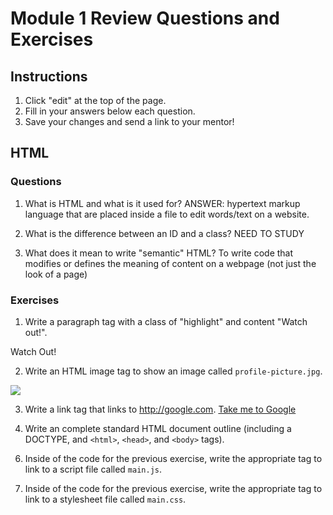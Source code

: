 # Module 1 Review Questions and Exercises

## Instructions

1. Click "edit" at the top of the page.
2. Fill in your answers below each question.
3. Save your changes and send a link to your mentor!

## HTML

### Questions

1. What is HTML and what is it used for? 
ANSWER: hypertext markup language that are placed inside a file to edit words/text on a website. 

2. What is the difference between an ID and a class?
NEED TO STUDY

3. What does it mean to write "semantic" HTML?
To write code that modifies or defines the meaning of content on a webpage (not just the look of a page)

### Exercises

1. Write a paragraph tag with a class of "highlight" and content "Watch out!".

<p class="highlight">Watch Out!</p>

2. Write an HTML image tag to show an image called `profile-picture.jpg`.

<img src="profile-picture.jpg">

3. Write a link tag that links to http://google.com.
<a href = "http://www.google.com">Take me to Google</a>

5. Write an complete standard HTML document outline (including a DOCTYPE, and `<html>`, `<head>`, and `<body>` tags).

<!DOCTYPE html>
<html>
  <head>
  <head/>
  <body>
    <p></p>
  </body>
</html>

6. Inside of the code for the previous exercise, write the appropriate tag to link to a script file called `main.js`.


7. Inside of the code for the previous exercise, write the appropriate tag to link to a stylesheet file called `main.css`.

<!DOCTYPE html>
<html>
  <head>
  <style type ="main.js">
  <head/>
  <body>
    <p></p>
  </body>
</html>

8. Write a numbered list in HTML and list three of your favorite books.

<body>
    <ul>
      <li>The Season of the Witch</li>
      <li> Woman in White</li>
      <li>The Turn of the Screw</li>
    </ul>
    
9. Fix the indentation of the following HTML sample:

  ```html
  <div>
    <ul>
      <li>Item 1</li>
      <li>Item 2</li>
      <li>Item 3</li>
    </ul>
  </div>
  ```

## CSS

### Questions

1. What is CSS and what is it used for?
ANSWER:
CSS is a language used to styles HMTL language and set its look.

2. What is the CSS box model?
It controls the spacing and padding between boxes of each tag. 

3. What's the difference between margin and padding?
padding is the layer outside of the content.
Margin is outside of the border, whic it oustside of the padding.

### Exercises

1. Write a CSS rule to make the text of all `h1` tags red.
2. Write a CSS rule to make the background color of the link with `class="btn"` blue:

  ```html
  <a href="#" class="btn">Learn more</a>
  ```

3. Write a CSS rule to give the first paragraph in the following HTML a font size of `20px`, but not the second paragraph.

  ```html
  <header class="jumbotron">
    <p>Hello, World!</p>
  </header>

  <p>Welcome to this awesome website!</p>
  ```

## JavaScript

### Questions

1. What is a function? What are they used for?
2. What is the difference between `==` and `===`?
3. What is the difference between global and local scope variables?
4. What is a boolean value?
5. What is an array?

### Exercises

1. Write a line that declares a variable called `myName` and set its value to your name.
var myName = "Ann Murray";

2. Write a loop that logs the numbers 1 through 10 to the console.

for (var num = 0; num < 11; num++) 
{
console.log(num)
}

3. Translate the following pseudocode into JavaScript: if `score` is greater than `3` and `lives` is greater than `0`, alert "You win!".

function winning(score,lives)
{
  if (score > 3 && lives > 0);  
  { 
    alert("You win!"); 
  }
};
winning(4,1);

4. Write a function `sayHello` that takes one argument, a name, and logs "Hello, <name>!" to the console. Then, call the function below the function definition and pass in your name as the argument.

var name = "Ann"

function sayHello() 
{
  console.log("Hello, " + name + "!");
}
sayHello(name);

5. What would the following script log to the console?

  ```javascript
  var currentSong = "Call Me Maybe";

  function setSong(song) {
    currentSong = song;
  }

  setSong("Friday, Friday");

  console.log(currentSong);
  ```

6. What would the following script log to the console?

  ```javascript
  var add = function(a, b) {
    return a + b;
  }

  var result = add(3, 7);

  console.log(result);
  ```

7. What would the following script log to the console?

  ```javascript
  var helloGoodbye = function(name) {
    return sayHello(name) + " " + sayGoodbye(name);
  }

  var sayHello = function(name) {
    return "Hello " + name " !";
  }

  var sayGoodbye = function(name) {
    return "Goodbye " + name " !";
  }

  console.log(helloGoodbye("Sarah"));
  ```

8. Write a function `findLongestWord()` that takes an array of words and returns the length of the longest one.

function findLongestWord()
{
  var words = ["Ann", "Benny", "Murray"];
  var largestnumber = 0;
  var maxword; 
  
  for (var i = 0; i < words.length; i++) 
  {
    if (words[i].length > largestnumber) 
    {
    maxword = words[i];
    } 
  }
   console.log(maxword);
}

findLongestWord();

9. Define a function `sum()` that sums all the numbers in an array of numbers. For example, `sum([1,2,3,4])` should return 10.

function sum()
{
  amount = 0;
  
 for(var i=0; i<arguments.length; i++)
    {
      amount = amount + arguments[i];
    }
  console.log("the number is: " + amount);
};

sum(1,1,1,1,1,1);

10. Write a function that takes a character (i.e. a string of length 1) and returns true if it is a vowel, false otherwise.
11. Write the correct line to make `"Woof!"` show up in the console based on this script:

  ```javascript
  var pet = {
    name: "Charles",
    goodDog: true,
    speak: function() {
      console.log("Woof!");
    }
  };
  ```

12. Using the same script as above, write the correct line to log the dog's name to the console.

## Command Line

### Questions

1. What is the command line and what is it used for?
2. What does the command `ls` do?
3. What does the command `pwd` do?
4. What does the following command do: `cd my-cool-project`

### Exercises

1. Write the command to make a new directory called "my-cool-project".
2. Write the command to create a file called "index.html".
3. Write the command to delete a file called "main.css".

## Git

### Questions

1. What is Git and what is it used for?
2. What's the difference between a local repository and a remote repository?

### Exercises

1. Write the command that you would use to create a new local Git repository.
2. Write the command to stage a file called `index.html` to be committed.
3. Write the command to view the current status of the git repository.
